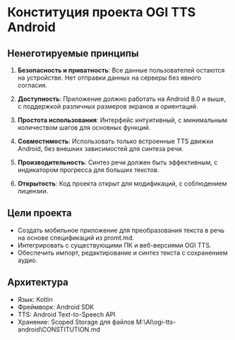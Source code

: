 # Конституция проекта OGI TTS Android

## Ненеготируемые принципы

1. **Безопасность и приватность**: Все данные пользователей остаются на устройстве. Нет отправки данных на серверы без явного согласия.

2. **Доступность**: Приложение должно работать на Android 8.0 и выше, с поддержкой различных размеров экранов и ориентаций.

3. **Простота использования**: Интерфейс интуитивный, с минимальным количеством шагов для основных функций.

4. **Совместимость**: Использовать только встроенные TTS движки Android, без внешних зависимостей для синтеза речи.

5. **Производительность**: Синтез речи должен быть эффективным, с индикатором прогресса для больших текстов.

6. **Открытость**: Код проекта открыт для модификаций, с соблюдением лицензии.

## Цели проекта

- Создать мобильное приложение для преобразования текста в речь на основе спецификаций из promt.md.
- Интегрировать с существующими ПК и веб-версиями OGI TTS.
- Обеспечить импорт, редактирование и синтез текста с сохранением аудио.

## Архитектура

- Язык: Kotlin
- Фреймворк: Android SDK
- TTS: Android Text-to-Speech API
- Хранение: Scoped Storage для файлов</content>
<parameter name="filePath">M:\AI\ogi-tts-android\CONSTITUTION.md
